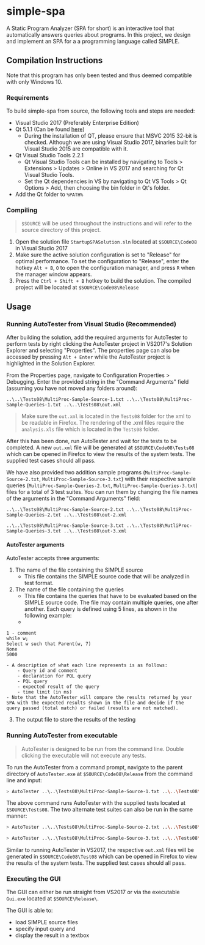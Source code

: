 # simple-spa

A Static Program Analyzer (SPA for short) is an interactive tool that automatically answers queries about programs. In this project, we design and implement an SPA for a a programming language called SIMPLE.

## Compilation Instructions
Note that this program has only been tested and thus deemed compatible with only Windows 10.

### Requirements
To build simple-spa from source, the following tools and steps are needed:

- Visual Studio 2017 (Preferably Enterprise Edition)
- Qt 5.1.1 (Can be found [here](http://mirrors.ocf.berkeley.edu/qt/official_releases/qt/5.11/5.11.1/)) 
    - During the installation of QT, please ensure that MSVC 2015 32-bit is checked. Although we are using Visual Studio 2017, binaries built for Visual Studio 2015 are compatible with it.
- Qt Visual Studio Tools 2.2.1
    - Qt Visual Studio Tools can be installed by navigating to Tools > Extensions > Updates > Online in VS 2017 and searching for Qt Visual Studio Tools.
    - Set the Qt dependencies in VS by navigating to Qt VS Tools > Qt Options > Add, then choosing the bin folder in Qt's folder.
- Add the Qt folder to `%PATH%`

### Compiling
> `$SOURCE` will be used throughout the instructions and will refer to the source directory of this project.

1. Open the solution file `StartupSPASolution.sln` located at `$SOURCE\Code08` in Visual Studio 2017
2. Make sure the active solution configuration is set to "Release" for optimal performance. To set the configuration to "Release", enter the hotkey `Alt + B`, `O` to open the configuration manager, and press `R` when the manager window appears.
3. Press the `Ctrl + Shift + B` hotkey to build the solution. The compiled project will be located at `$SOURCE\Code08\Release`

## Usage
### Running AutoTester from Visual Studio (Recommended)
After building the solution, add the required arguments for AutoTester to perform tests by right clicking the AutoTester project in VS2017's Solution Explorer and selecting "Properties". The properties page can also be accessed by pressing `Alt + Enter` while the AutoTester project is highlighted in the Solution Explorer.

From the Properties page, navigate to Configuration Properties > Debugging. Enter the provided string in the "Command Arguments" field (assuming you have not moved any folders around):

```
..\..\Tests08\MultiProc-Sample-Source-1.txt ..\..\Tests08\MultiProc-Sample-Queries-1.txt ..\..\Tests08\out.xml
```

> Make sure the `out.xml` is located in the `Tests08` folder for the xml to be readable in Firefox. The rendering of the .xml files require the `analysis.xls` file which is located in the `Tests08` folder.

After this has been done, run AutoTester and wait for the tests to be completed. A new `out.xml` file will be generated at `$SOURCE\Code08\Tests08` which can be opened in Firefox to view the results of the system tests. The supplied test cases should all pass.

We have also provided two addition sample programs (`MultiProc-Sample-Source-2.txt`, `MultiProc-Sample-Source-3.txt`) with their respective sample queries (`MultiProc-Sample-Queries-2.txt`, `MultiProc-Sample-Queries-3.txt`) files for a total of 3 test suites. You can run them by changing the file names of the arguments in the "Command Arguments" field:

```
..\..\Tests08\MultiProc-Sample-Source-2.txt ..\..\Tests08\MultiProc-Sample-Queries-2.txt ..\..\Tests08\out-2.xml
```

```
..\..\Tests08\MultiProc-Sample-Source-3.txt ..\..\Tests08\MutliProc-Sample-Queries-3.txt ..\..\Tests08\out-3.xml
```


#### AutoTester arguments
AutoTester accepts three arguments:

1. The name of the file containing the SIMPLE source
    - This file contains the SIMPLE source code that will be analyzed in test format.
2. The name of the file containing the queries
    - This file contains the queries that have to be evaluated based on the SIMPLE source code. The file may contain multiple queries, one after another. Each query is defined using 5 lines, as shown in the following example:
    - 
```
1 - comment
while w;
Select w such that Parent(w, 7)
None
5000
```
    
    - A description of what each line represents is as follows:
        - Query id and comment
        - declaration for PQL query
        - PQL query
        - expected result of the query
        - time limit (in ms)
    - Note that the AutoTester will compare the results returned by your SPA with the expected results shown in the file and decide if the query passed (total match) or failed (results are not matched).
3. The output file to store the results of the testing


### Running AutoTester from executable
> AutoTester is designed to be run from the command line. Double clicking the executable will not execute any tests.

To run the AutoTester from a command prompt, navigate to the parent directory of `AutoTester.exe` at `$SOURCE\Code08\Release` from the command line and input:

```bash
> AutoTester ..\..\Tests08\MultiProc-Sample-Source-1.txt ..\..\Tests08\MultiProc-Sample-Queries-1.txt ..\..\Tests08\out.xml
```

The above command runs AutoTester with the supplied tests located at `$SOURCE\Tests08`. The two alternate test suites can also be run in the same manner:

```bash
> AutoTester ..\..\Tests08\MultiProc-Sample-Source-2.txt ..\..\Tests08\MultiProc-Sample-Queries-2.txt ..\..\Tests08\out-2.xml
```

```bash
> AutoTester ..\..\Tests08\MultiProc-Sample-Source-3.txt ..\..\Tests08\MultiProc-Sample-Queries-3.txt ..\..\Tests08\out-3.xml
```


Similar to running AutoTester in VS2017, the respective `out.xml` files will be generated in `$SOURCE\Code08\Test08` which can be opened in Firefox to view the results of the system tests. The supplied test cases should all pass.

### Executing the GUI
The GUI can either be run straight from VS2017 or via the executable `Gui.exe` located at `$SOURCE\Release\`.

The GUI is able to:

- load SIMPLE source files
- specify input query and
- display the result in a textbox